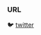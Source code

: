  ### URL
<!-- :page_facing_up: [blog](https://www.arifureta.net/)   -->
:bird: [twitter](https://twitter.com/fumi_sagawa)  

